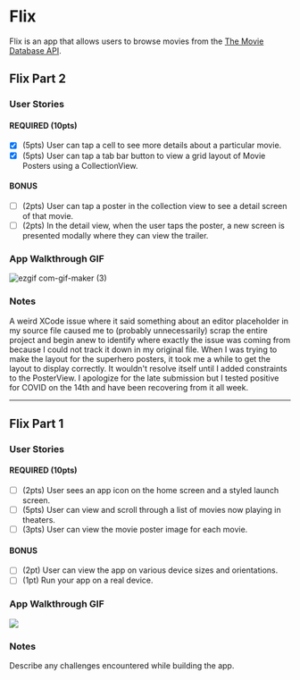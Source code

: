 # Flix


Flix is an app that allows users to browse movies from the [The Movie Database API](http://docs.themoviedb.apiary.io/#).

## Flix Part 2

### User Stories

#### REQUIRED (10pts)
- [x] (5pts) User can tap a cell to see more details about a particular movie.
- [x] (5pts) User can tap a tab bar button to view a grid layout of Movie Posters using a CollectionView.

#### BONUS
- [ ] (2pts) User can tap a poster in the collection view to see a detail screen of that movie.
- [ ] (2pts) In the detail view, when the user taps the poster, a new screen is presented modally where they can view the trailer.

### App Walkthrough GIF

![ezgif com-gif-maker (3)](https://user-images.githubusercontent.com/73570343/134302594-bd7aadc4-5f75-43a6-90ee-056818d2bf9d.gif)


### Notes
A weird XCode issue where it said something about an editor placeholder in my source file caused me to (probably unnecessarily) scrap the entire project and begin anew to identify where exactly the issue was coming from because I could not track it down in my original file. When I was trying to make the layout for the superhero posters, it took me a while to get the layout to display correctly. It wouldn't resolve itself until I added constraints to the PosterView. I apologize for the late submission but I tested positive for COVID on the 14th and have been recovering from it all week.

---

## Flix Part 1

### User Stories

#### REQUIRED (10pts)
- [ ] (2pts) User sees an app icon on the home screen and a styled launch screen.
- [ ] (5pts) User can view and scroll through a list of movies now playing in theaters.
- [ ] (3pts) User can view the movie poster image for each movie.

#### BONUS
- [ ] (2pt) User can view the app on various device sizes and orientations.
- [ ] (1pt) Run your app on a real device.

### App Walkthrough GIF
![](https://i.imgur.com/qrmEVkP.gif)

### Notes
Describe any challenges encountered while building the app.
